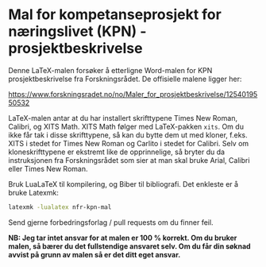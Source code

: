 # Mal for kompetanseprosjekt for næringslivet (KPN) - prosjektbeskrivelse

Denne LaTeX-malen forsøker å etterligne Word-malen for KPN prosjektbeskrivelse fra Forskningsrådet.
De offisielle malene ligger her:

https://www.forskningsradet.no/no/Maler_for_prosjektbeskrivelse/1254019550532

LaTeX-malen antar at du har installert skrifttypene Times New Roman, Calibri, og XITS Math. XITS Math følger med LaTeX-pakken `xits`.
Om du ikke får tak i disse skrifttypene, så kan du bytte dem ut med kloner, f.eks. XITS i stedet for Times New Roman og Carlito i stedet for Calibri.
Selv om kloneskrifttypene er ekstremt like de opprinnelige, så bryter du da instruksjonen fra Forskningsrådet som sier at man skal bruke Arial, Calibri eller Times New Roman.

Bruk LuaLaTeX til kompilering, og Biber til bibliografi.
Det enkleste er å bruke Latexmk:
```bash
latexmk -lualatex nfr-kpn-mal
```
Send gjerne forbedringsforlag / pull requests om du finner feil.

**NB: Jeg tar intet ansvar for at malen er 100 % korrekt.
Om du bruker malen, så bærer du det fullstendige ansvaret selv.
Om du får din søknad avvist på grunn av malen så er det ditt eget ansvar.**
